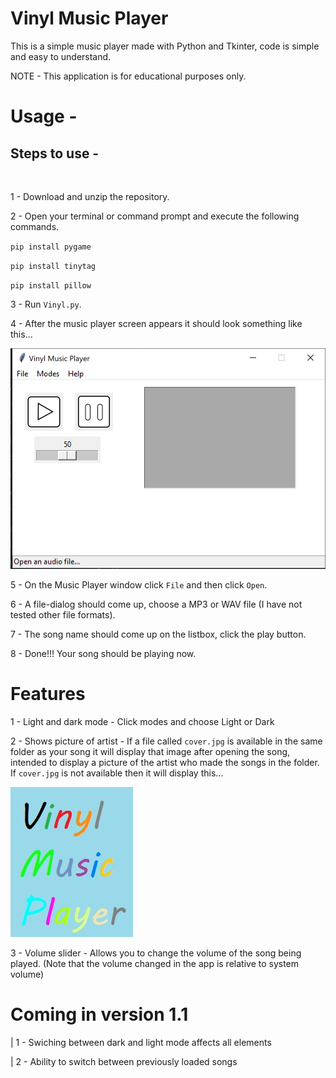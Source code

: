 # Vinyl Music Player
This is a simple music player made with Python and Tkinter, code is simple and easy to understand.

NOTE - This application is for educational purposes only.

# Usage -

## Steps to use - 
<br> 

1 - Download and unzip the repository.


2 - Open your terminal or command prompt and execute the following commands.

`pip install pygame`

`pip install tinytag`

`pip install pillow`

3 - Run `Vinyl.py`.

4 - After the music player screen appears it should look something like this...


![Image 1](player.jpg)

5 - On the Music Player window click `File` and then click `Open`.

6 - A file-dialog should come up, choose a MP3 or WAV file
(I have not tested other file formats).

7 - The song name should come up on the listbox, click the play button.

8 - Done!!! Your song should be playing now.

# Features

1 - Light and dark mode - Click modes and choose Light or Dark

2 - Shows picture of artist - If a file called `cover.jpg` is available in the same folder as your song it will display that image after opening the song, intended to display a picture of the artist who made the songs in the folder. If `cover.jpg` is not available then it will display this...

![Image 1](Vinyl.jpg)

3 - Volume slider - Allows you to change the volume of the song being played. (Note that the volume changed in the app is relative to system volume)

# Coming in version 1.1

| 1 - Swiching between dark and light mode affects all elements

| 2 - Ability to switch between previously loaded songs
